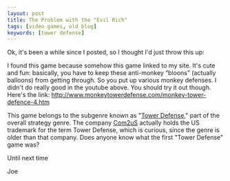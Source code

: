 ```yaml
---
layout: post
title: The Problem with the "Evil Rich"
tags: [video games, old blog]
keywords: [tower defense]
---
```


Ok, it's been a while since I posted, so I thought I'd just throw this up:

I found this game because somehow this game linked to my site. It's cute and fun: basically, you have to keep these anti-monkey “bloons” (actually balloons) from getting through. So you put up various monkey defenses. I didn't do really good in the youtube above. You should try it out though. Here's the link: http://www.monkeytowerdefense.com/monkey-tower-defence-4.htm

This game belongs to the subgenre known as "[Tower Defense](http://en.wikipedia.org/wiki/Tower_defense)," part of the overall strategy genre. The company [Com2uS](http://www.com2us.com/ENGGlobal/Corporate/About.asp) actually holds the US trademark for the term Tower Defense, which is curious, since the genre is older than that company. Does anyone know what the first "Tower Defense" game was?

Until next time

Joe
